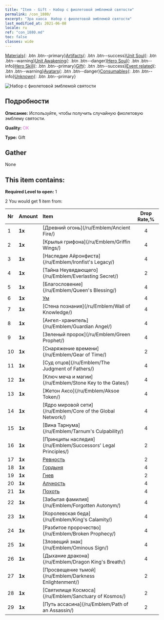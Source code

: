 ```yaml
---
title: "Item - Gift - Набор с фиолетовой эмблемой святости"
permalink: /con_1880/
excerpt: "Эра хаоса  Набор с фиолетовой эмблемой святости"
last_modified_at: 2021-06-08
locale: ru
ref: "con_1880.md"
toc: false
classes: wide
---
```

 [Materials](/ItemsRU/){: .btn .btn--primary}[Artifacts](/ItemsRU/Artifacts/){: .btn .btn--success}[Unit Soul](/ItemsRU/UnitSoul/){: .btn .btn--warning}[Unit Awakening](/ItemsRU/UnitAwakening/){: .btn .btn--danger}[Hero Soul](/ItemsRU/HeroSoul/){: .btn .btn--info}[Hero Skill](/ItemsRU/HeroSkill/){: .btn .btn--primary}[Gift](/ItemsRU/Gift/){: .btn .btn--success}[Event related](/ItemsRU/Events/){: .btn .btn--warning}[Avatars](/ItemsRU/Avatars/){: .btn .btn--danger}[Consumables](/ItemsRU/Consumables/){: .btn .btn--info}[Unknown](/ItemsRU/Unknown/){: .btn .btn--primary}

 ![Набор с фиолетовой эмблемой святости](/images/t/i_907417.png)

## Подробности
 **Описание:** Используйте, чтобы получить случайную фиолетовую эмблему святости.

 **Quality:** <span style="color: #DA70D6">OK</span>

 **Type:** Gift

## Gather

  None

## This item contains:

 **Required Level to open:** 1

 2 You would get **1** item  from:

  | Nr | Amount |     Item    | Drop Rate,% |
  |:---|:-------|:------------|:---------:|
  | 1 |  **1x** | [Древний огонь](/ru/Emblem/Ancient Fire/) | 4 | 
  | 2 |  **1x** | [Крылья грифона](/ru/Emblem/Griffin Wings/) | 4 | 
  | 3 |  **1x** | [Наследие Айронфиста](/ru/Emblem/Ironfist's Legacy/) | 4 | 
  | 4 |  **1x** | [Тайна Неувядающего](/ru/Emblem/Everlasting Secret/) | 2 | 
  | 5 |  **1x** | [Благословение](/ru/Emblem/Queen's Blessing/) | 4 | 
  | 6 |  **1x** | [Ум](/ru/Emblem/Witness/) | 4 | 
  | 7 |  **1x** | [Стена познания](/ru/Emblem/Wall of Knowledge/) | 4 | 
  | 8 |  **1x** | [Ангел-хранитель](/ru/Emblem/Guardian Angel/) | 4 | 
  | 9 |  **1x** | [Зеленый пророк](/ru/Emblem/Green Prophet/) | 4 | 
  | 10 |  **1x** | [Снаряжение времени](/ru/Emblem/Gear of Time/) | 2 | 
  | 11 |  **1x** | [Суд отцов](/ru/Emblem/The Judgment of Fathers/) | 4 | 
  | 12 |  **1x** | [Ключ меча и магии](/ru/Emblem/Stone Key to the Gates/) | 4 | 
  | 13 |  **1x** | [Жетон Аксо](/ru/Emblem/Aksoe Token/) | 4 | 
  | 14 |  **1x** | [Ядро мировой сети](/ru/Emblem/Core of the Global Network/) | 4 | 
  | 15 |  **1x** | [Вина Тарнума](/ru/Emblem/Tarnum's Culpability/) | 4 | 
  | 16 |  **1x** | [Принципы наследия](/ru/Emblem/Successors' Legal Principles/) | 2 | 
  | 17 |  **1x** | [Ревность](/ru/Emblem/Jealousy/) | 2 | 
  | 18 |  **1x** | [Гордыня](/ru/Emblem/Arrogance/) | 4 | 
  | 19 |  **1x** | [Гнев](/ru/Emblem/Anger/) | 2 | 
  | 20 |  **1x** | [Алчность](/ru/Emblem/Greed/) | 4 | 
  | 21 |  **1x** | [Похоть](/ru/Emblem/Lust/) | 4 | 
  | 22 |  **1x** | [Забытая фамилия](/ru/Emblem/Forgotten Autonym/) | 4 | 
  | 23 |  **1x** | [Королевская беда](/ru/Emblem/King's Calamity/) | 4 | 
  | 24 |  **1x** | [Разбитое пророчество](/ru/Emblem/Broken Prophecy/) | 4 | 
  | 25 |  **1x** | [Зловещий знак](/ru/Emblem/Ominous Sign/) | 4 | 
  | 26 |  **1x** | [Дыхание дракона](/ru/Emblem/Dragon King's Breath/) | 4 | 
  | 27 |  **1x** | [Просвещение тьмой](/ru/Emblem/Darkness Enlightenment/) | 2 | 
  | 28 |  **1x** | [Святилище Космоса](/ru/Emblem/Sanctuary of Kosmos/) | 2 | 
  | 29 |  **1x** | [Путь ассасина](/ru/Emblem/Path of an Assassin/) | 2 | 
